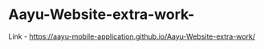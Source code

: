 # Aayu-Website-extra-work-

Link - https://aayu-mobile-application.github.io/Aayu-Website-extra-work/

